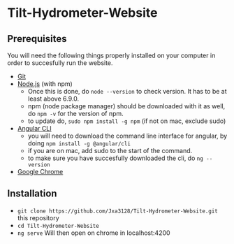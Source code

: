 # Tilt-Hydrometer-Website


## Prerequisites

You will need the following things properly installed on your computer in order to succesfully run the website.

* [Git](https://git-scm.com/)
* [Node.js](https://nodejs.org/) (with npm)
  * Once this is done, do `node --version` to check version. It has to be at least above 6.9.0.
  * npm (node package manager) should be downloaded with it as well, do `npm -v` for the version of npm.
  * to update do, `sudo npm install -g npm` (if not on mac, exclude sudo)
* [Angular CLI](https://ember-cli.com/)
  * you will need to download the command line interface for angular, by doing `npm install -g @angular/cli`
  * if you are on mac, add sudo to the start of the command.
  * to make sure you have succesfully downloaded the cli, do `ng --version`
* [Google Chrome](https://google.com/chrome/)

## Installation

* `git clone https://github.com/Jxa3128/Tilt-Hydrometer-Website.git` this repository
* `cd Tilt-Hydrometer-Website`
* `ng serve` Will then open on chrome in localhost:4200
